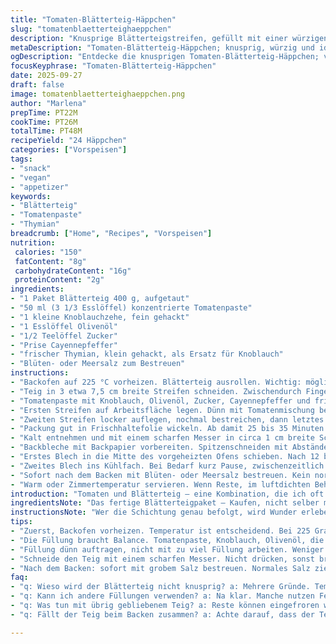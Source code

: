 ```yaml
---
title: "Tomaten-Blätterteig-Häppchen"
slug: "tomatenblaetterteighaeppchen"
description: "Knusprige Blätterteigstreifen, gefüllt mit einer würzigen Tomatenpaste, Knoblauchöl und einem Hauch Cayennepfeffer. Vegetarisch, vegan, nussfrei, laktosefrei, glutenfrei möglich bei Verwendung von glutenfreiem Blätterteig. Schnell vorbereitet, mit einem kleinen Twist durch frischen Thymian statt reinem Knoblauch. Die Kombination aus süßlicher Tomatenpaste und der pikanten Schärfe macht den Unterschied. Ideal für Aperitifs, die knusprige Textur und das Aroma sind ein kleiner Trick, um Gäste zu überraschen."
metaDescription: "Tomaten-Blätterteig-Häppchen; knusprig, würzig und ideal für Aperitifs – ein schneller Snack für kreative Gastgeber"
ogDescription: "Entdecke die knusprigen Tomaten-Blätterteig-Häppchen; vegan und perfekt für jeden Anlass, einfach in der Zubereitung und voller Geschmack"
focusKeyphrase: "Tomaten-Blätterteig-Häppchen"
date: 2025-09-27
draft: false
image: tomatenblaetterteighaeppchen.png
author: "Marlena"
prepTime: PT22M
cookTime: PT26M
totalTime: PT48M
recipeYield: "24 Häppchen"
categories: ["Vorspeisen"]
tags:
- "snack"
- "vegan"
- "appetizer"
keywords:
- "Blätterteig"
- "Tomatenpaste"
- "Thymian"
breadcrumb: ["Home", "Recipes", "Vorspeisen"]
nutrition: 
 calories: "150"
 fatContent: "8g"
 carbohydrateContent: "16g"
 proteinContent: "2g"
ingredients:
- "1 Paket Blätterteig 400 g, aufgetaut"
- "50 ml (3 1/3 Esslöffel) konzentrierte Tomatenpaste"
- "1 kleine Knoblauchzehe, fein gehackt"
- "1 Esslöffel Olivenöl"
- "1/2 Teelöffel Zucker"
- "Prise Cayennepfeffer"
- "frischer Thymian, klein gehackt, als Ersatz für Knoblauch"
- "Blüten- oder Meersalz zum Bestreuen"
instructions:
- "Backofen auf 225 °C vorheizen. Blätterteig ausrollen. Wichtig: möglichst ein Rechteck von circa 30 mal 23 Zentimeter formen, nicht zu dünn – etwa 3 mm, sonst reisst es beim Schichten."
- "Teig in 3 etwa 7,5 cm breite Streifen schneiden. Zwischendurch Finger kaltes Wasser anfeuchten, falls der Teig zu klebrig wird."
- "Tomatenpaste mit Knoblauch, Olivenöl, Zucker, Cayennepfeffer und frischem Thymian gründlich verrühren. Kleine Mengen kosten! Wenn zu scharf, mehr Zucker oder Öl. "
- "Ersten Streifen auf Arbeitsfläche legen. Dünn mit Tomatenmischung bestreichen – bloß nicht zu viel, sonst weicht der Teig durch."
- "Zweiten Streifen locker auflegen, nochmal bestreichen, dann letztes Teigstück drauf. Mit letzter Tomatenmischung abschließen, bleibt saftig auf der Oberfläche."
- "Packung gut in Frischhaltefolie wickeln. Ab damit 25 bis 35 Minuten ins Gefrierfach. Ganz wichtig: kalt, aber nicht steinhart. So bleibt der Blätterteig stabil, sonst geht er nicht schön auf."
- "Kalt entnehmen und mit einem scharfen Messer in circa 1 cm breite Scheiben schneiden. Nicht quetschen, vorsichtig arbeiten, sonst quillt die Füllung raus oder Streifen verbiegen sich."
- "Backbleche mit Backpapier vorbereiten. Spitzenschneiden mit Abständen von mindestens 5 cm (besser 6) nebeneinanderstellen. Wer zwei Bleche hat, heizt nacheinander, damit Blätterteig kalt bleibt."
- "Erstes Blech in die Mitte des vorgeheizten Ofens schieben. Nach 12 bis 15 Minuten Blätterteig muss goldbraun, blättrig sein, darf nicht dunkel werden. Das Geräusch wird knusprig, die Farbe zeigt den perfekten Backpunkt."
- "Zweites Blech ins Kühlfach. Bei Bedarf kurz Pause, zwischenzeitlich Öfen nicht offen lassen, sonst fällt Teig zusammen."
- "Sofort nach dem Backen mit Blüten- oder Meersalz bestreuen. Kein normales Salz – die groben Körner bringen Knackigkeit und einen salzigen Kontrast zum leicht süßen Tomatengeschmack."
- "Warm oder Zimmertemperatur servieren. Wenn Reste, im luftdichten Behälter bis zu 2 Tage aufbewahren. Im Backofen kurz aufgeknuspert, schmecken sie fast wie frisch."
introduction: "Tomaten und Blätterteig – eine Kombination, die ich oft probiert hab, meist mit Käse oder frischen Kräutern. Hier mal anders: konzentrierte Tomatenpaste statt frischer, gibt die Tiefe, ohne Feuchtigkeit. Knoblauch fein dosiert, mit ich nehme zur Abwechslung frischen Thymian, der macht das Aroma spannender und frischer. Blätterteig muss kalt sein, sonst wird er zäh oder geht nicht richtig auf, deshalb Tiefkühlpause unabdingbar. Und nicht zu dick, sonst bleibt's matschig. Denk dran, wenig Füllung, zuviel macht klebrig. Jeder Backofen tickt anders, daher lieber Farbe und Knusprigkeit als Zeit im Auge behalten."
ingredientsNote: "Das fertige Blätterteigpaket – Kaufen, nicht selber machen ist hier ratsam, sonst zu viel Aufwand. Für Glutenfreie: separaten glutenfreien Blätterteig nehmen, lösen sich je nach Marke sehr unterschiedlich. Frischer Thymian statt Knoblauch bringt eine leichte würzige Frische, fein gehackt, nicht zu viel, sonst überdeckt die Tomatenpaste. Zucker ist hier kein süßer Zusatz, sondern fängt die Säure der Tomaten ab. Olivenöl nehme ich meist kaltgepresst, aber nicht zu dominant, sonst wird’s bitter. Cayennepfeffer sparsam – hab mich verbrannt daran, lieber nachwürzen als zu scharf machen."
instructionsNote: "Wer die Schichtung genau befolgt, wird Wunder erleben: Der Trick liegt im Kühlen. Je kälter der Blätterteig ist beim Backen, desto besser das Aufgehen. Deshalb immer abwechselnd ein Blech backen, das andere kalt stellen. Sonst wird’s ein plattes Ding. Beim Schneiden nicht drücken, ein scharfes Messer oder sogar ein Rädchen hilft. Die Backzeit variieren, ich schaue aufs Blätterteigblättchen – wenn es kräftig braun wird, zwischen goldgelb und leicht dunkler ist der Punkt. Nach dem Backen das Salz unbedingt trocken und grobkörnig wählen – zu feines Salz macht die Blätter matschig. Ein Tipp: Wer keine Tomatenpaste mag, kann halb Tomatenmark, halb zerdrückte getrocknete Tomaten im Öl mischen – bringt noch mehr Aroma."
tips:
- "Zuerst, Backofen vorheizen. Temperatur ist entscheidend. Bei 225 Grad Celsius reicht es. Blätterteig gut ausrollen, nicht zu dünn, sonst bricht er. Achte darauf: Ein Rechteck ist ideal, 30 mal 23 Zentimeter. Wenn der Teig klebrig wird, nachjustieren mit kaltem Wasser."
- "Die Füllung braucht Balance. Tomatenpaste, Knoblauch, Olivenöl, die Mischung soll harmonisch sein. Zu scharf? Mehr Zucker hinzufügen. Thymian statt Knoblauch bringt Frische rein, aber nicht zu viel. Wer mag, kann auch frische Kräuter mischen."
- "Füllung dünn auftragen, nicht mit zu viel Füllung arbeiten. Weniger ist mehr, sonst läuft alles im Ofen aus. Kühlen ist ein Muss für den Blätterteig – ins Gefrierfach gegeben, hinderte ich mich oft am Aufgehen. Finger weg, wenn zu dick aufgeteilt, bleibt’s matschig."
- "Schneide den Teig mit einem scharfen Messer. Nicht drücken, sonst brechen die Streifen oder Füllung quillt raus. Besser ist ein Pizzaschneider. Auf Backpapier den Abstand einhalten, mindestens fünf Zentimeter lassen. Luft ist wichtig."
- "Nach dem Backen: sofort mit grobem Salz bestreuen. Normales Salz zieht Feuchtigkeit. Salz bringt den Kontrast. Wenn Reste vorhanden? Kühl lagern, aber im luftdichten Behälter. Bei 180 Grad kurz aufbacken, werden sie fast wie frisch."
faq:
- "q: Wieso wird der Blätterteig nicht knusprig? a: Mehrere Gründe. Temperatur, Teigdicke, Backzeit. Ein wichtiger Punkt: Ofen bleibt nicht zu lange offen. Wenn zu kalt, dann will der Teig nicht richtig aufgehen."
- "q: Kann ich andere Füllungen verwenden? a: Na klar. Manche nutzen Feta, andere Oliven. Wichtig – darauf achten, dass Feuchtigkeit gleich bleibt. Zu viel Flüssigkeit macht alles matschig. Denk an Trockenfrüchte oder andere Pasten."
- "q: Was tun mit übrig gebliebenem Teig? a: Reste können eingefroren werden. Oder kleine Snacks basteln, mit Marmelade oder Pesto fuellen. Ein weiteres Prinzip: Der Teig kann eingefroren werden, bevor er gebacken wird."
- "q: Fällt der Teig beim Backen zusammen? a: Achte darauf, dass der Teig kalt ist. Zu lange nicht im Ofen, anderer Blech im Kühlfach oder immer alternierend backen. Wenn zu viel Feuchtigkeit aus dem Ofen entweicht, sollte die Temperatur angehoben werden."

---
```

